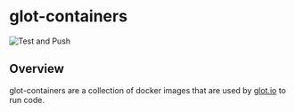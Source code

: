 glot-containers
===============

![Test and Push](https://github.com/techulus/glot-containers/workflows/Test%20and%20Push/badge.svg)

## Overview
glot-containers are a collection of docker images that are used
by [glot.io](https://glot.io) to run code. 


